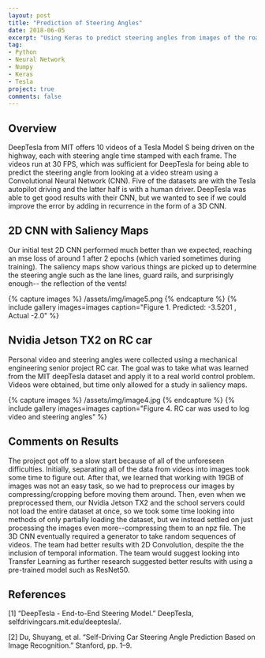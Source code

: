 ```yaml
---
layout: post
title: "Prediction of Steering Angles"
date: 2018-06-05
excerpt: "Using Keras to predict steering angles from images of the road"
tag:
- Python
- Neural Network
- Numpy
- Keras
- Tesla
project: true
comments: false
---
```


## Overview
DeepTesla from MIT offers 10 videos of a Tesla Model S being driven on the highway, each with steering angle time stamped with each frame. The videos run at 30 FPS, which was sufficient for DeepTesla for being able to predict the steering angle from looking at a video stream using a Convolutional Neural Network (CNN). Five of the datasets are with the Tesla autopilot driving and the latter half is with a human driver. DeepTesla was able to get good results with their CNN, but we wanted to see if we could improve the error by adding in recurrence in the form of a 3D CNN.

## 2D CNN with Saliency Maps
Our initial test 2D CNN performed much better than we expected, reaching an mse loss of around 1 after 2 epochs (which varied sometimes during training). The saliency maps show various things are picked up to determine the steering angle such as the lane lines, guard rails, and surprisingly enough-- the reflection of the vents!

{% capture images %}
	/assets/img/image5.png
{% endcapture %}
{% include gallery images=images caption="Figure 1. Predicted: -3.5201 , Actual -2.0" %}

## Nvidia Jetson TX2 on RC car
Personal video and steering angles were collected using a mechanical engineering senior project RC car. The goal was to take what was learned from the MIT deepTesla dataset and apply it to a real world control problem. Videos were obtained, but time only allowed for a study in saliency maps.

{% capture images %}
	/assets/img/image4.jpg
{% endcapture %}
{% include gallery images=images caption="Figure 4.  RC car was used to log video and steering angles" %}


## Comments on Results
The project got off to a slow start because of all of the unforeseen difficulties. Initially, separating all of the data from videos into images took some time to figure out. After that, we learned that working with 19GB of images was not an easy task, so we had to preprocess our images by compressing/cropping before moving them around. Then, even when we preprocessed them, our Nvidia Jetson TX2 and the school servers could not load the entire dataset at once, so we took some time looking into methods of only partially loading the dataset, but we instead settled on just processing the images even more--compressing them to an npz file. The 3D CNN eventually required a generator to take random sequences of videos. The team had better results with 2D Convolution, despite the the inclusion of temporal information. The team would suggest looking into Transfer Learning as further research suggested better results with using a pre-trained model such as ResNet50. 



## References

[1] “DeepTesla - End-to-End Steering Model.” DeepTesla, selfdrivingcars.mit.edu/deeptesla/.

[2]  Du, Shuyang, et al. “Self-Driving Car Steering Angle Prediction Based on Image Recognition.” Stanford, pp. 1–9. 
